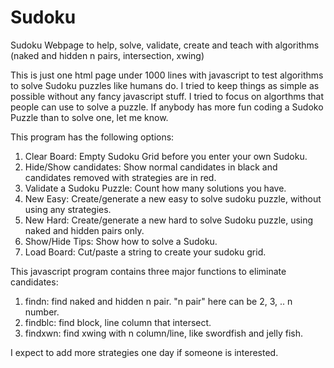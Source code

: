 # Sudoku
Sudoku Webpage to help, solve, validate, create and teach with algorithms (naked and hidden n pairs, intersection, xwing)

This is just one html page under 1000 lines with javascript to test algorithms to solve Sudoku puzzles like humans do.  I tried to keep things as simple as possible without any fancy javascript stuff.  I tried to focus on algorthms that people can use to solve a puzzle.  If anybody has more fun coding a Sudoko Puzzle than to solve one, let me know.

This program has the following options:
1) Clear Board: Empty Sudoku Grid before you enter your own Sudoku.
2) Hide/Show candidates: Show normal candidates in black and candidates removed with strategies are in red.
3) Validate a Sudoku Puzzle: Count how many solutions you have.
4) New Easy: Create/generate a new easy to solve sudoku puzzle, without using any strategies.
5) New Hard: Create/generate a new hard to solve Sudoku puzzle, using naked and hidden pairs only.
6) Show/Hide Tips: Show how to solve a Sudoku.
7) Load Board: Cut/paste a string to create your sudoku grid.

This javascript program contains three major functions to eliminate candidates:
1) findn: find naked and hidden n pair.  "n pair" here can be 2, 3, .. n number.
2) findblc: find block, line column that intersect.
3) findxwn: find xwing with n column/line, like swordfish and jelly fish.

I expect to add more strategies one day if someone is interested.